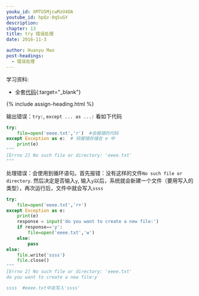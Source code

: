 ```yaml
---
youku_id: XMTU5MjcwMzU4OA
youtube_id: hpQz-0q5uGY
description: 
chapter: 13
title: try 错误处理
date: 2016-11-3

author: Huanyu Mao
post-headings:
  - 错误处理
---
```



学习资料:
* 全套[代码](https://github.com/MorvanZhou/tutorials/blob/master/basic/28_try.py){:target="_blank"}



{% include assign-heading.html %}

输出错误：`try:`, `except ... as ...:`  看如下代码

```python
try:
    file=open('eeee.txt','r')  #会报错的代码
except Exception as e:  # 将报错存储在 e 中
    print(e)
"""
[Errno 2] No such file or directory: 'eeee.txt'
"""
```

 处理错误：会使用到循环语句。首先报错：没有这样的文件`No such file or directory`. 然后决定是否输入`y`, 输入`y`以后，系统就会新建一个文件（要用写入的类型），再次运行后，文件中就会写入`ssss`

```python
try:
    file=open('eeee.txt','r+')
except Exception as e:
    print(e)
    response = input('do you want to create a new file:')
    if response=='y':
        file=open('eeee.txt','w')
    else:
        pass
else:
    file.write('ssss')
    file.close()
"""
[Errno 2] No such file or directory: 'eeee.txt'
do you want to create a new file:y

ssss  #eeee.txt中会写入'ssss'
```

